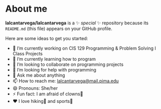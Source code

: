 # About me 


**lalcantarvega/lalcantarvega** is a ✨ _special_ ✨ repository because its `README.md` (this file) appears on your GitHub profile.

Here are some ideas to get you started:

- 🔭 I’m currently working on CIS 129 Programming & Problem Solving I Class Projects
- 🌱 I’m currently learning how to program
- 👯 I’m looking to collaborate on programming projects
- 🤔 I’m looking for help with programming
- 💬 Ask me about anything
- 📫 How to reach me: lalcantarvega@mail.pima.edu
- 😄 Pronouns: She/her
- ⚡ Fun fact: I am afraid of clowns🤡
-  ♥ I love hiking🥾 and sports🏅

